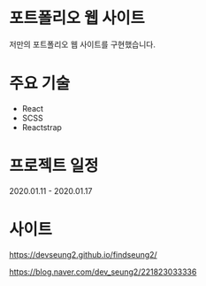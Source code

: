 # 포트폴리오 웹 사이트

저만의 포트폴리오 웹 사이트를 구현했습니다.

# 주요 기술

- React
- SCSS
- Reactstrap

# 프로젝트 일정

2020.01.11 - 2020.01.17

# 사이트

https://devseung2.github.io/findseung2/

https://blog.naver.com/dev_seung2/221823033336
